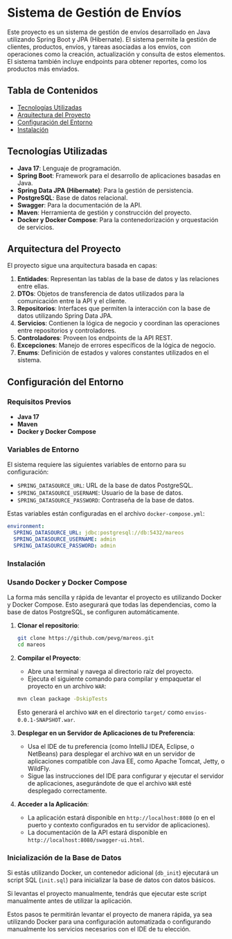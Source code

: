 # Sistema de Gestión de Envíos

Este proyecto es un sistema de gestión de envíos desarrollado en Java utilizando Spring Boot y JPA (Hibernate). El sistema permite la gestión de clientes, productos, envíos, y tareas asociadas a los envíos, con operaciones como la creación, actualización y consulta de estos elementos. El sistema también incluye endpoints para obtener reportes, como los productos más enviados.

## Tabla de Contenidos

- [Tecnologías Utilizadas](#tecnologías-utilizadas)
- [Arquitectura del Proyecto](#arquitectura-del-proyecto)
- [Configuración del Entorno](#configuración-del-entorno)
- [Instalación](#instalación)

## Tecnologías Utilizadas

- **Java 17**: Lenguaje de programación.
- **Spring Boot**: Framework para el desarrollo de aplicaciones basadas en Java.
- **Spring Data JPA (Hibernate)**: Para la gestión de persistencia.
- **PostgreSQL**: Base de datos relacional.
- **Swagger**: Para la documentación de la API.
- **Maven**: Herramienta de gestión y construcción del proyecto.
- **Docker y Docker Compose**: Para la contenedorización y orquestación de servicios.

## Arquitectura del Proyecto

El proyecto sigue una arquitectura basada en capas:

1. **Entidades**: Representan las tablas de la base de datos y las relaciones entre ellas.
2. **DTOs**: Objetos de transferencia de datos utilizados para la comunicación entre la API y el cliente.
3. **Repositorios**: Interfaces que permiten la interacción con la base de datos utilizando Spring Data JPA.
4. **Servicios**: Contienen la lógica de negocio y coordinan las operaciones entre repositorios y controladores.
5. **Controladores**: Proveen los endpoints de la API REST.
6. **Excepciones**: Manejo de errores específicos de la lógica de negocio.
7. **Enums**: Definición de estados y valores constantes utilizados en el sistema.

## Configuración del Entorno

### Requisitos Previos

- **Java 17**
- **Maven**
- **Docker y Docker Compose**

### Variables de Entorno

El sistema requiere las siguientes variables de entorno para su configuración:

- `SPRING_DATASOURCE_URL`: URL de la base de datos PostgreSQL.
- `SPRING_DATASOURCE_USERNAME`: Usuario de la base de datos.
- `SPRING_DATASOURCE_PASSWORD`: Contraseña de la base de datos.

Estas variables están configuradas en el archivo `docker-compose.yml`:

```yaml
environment:
  SPRING_DATASOURCE_URL: jdbc:postgresql://db:5432/mareos
  SPRING_DATASOURCE_USERNAME: admin
  SPRING_DATASOURCE_PASSWORD: admin
```

### Instalación

### Usando Docker y Docker Compose

La forma más sencilla y rápida de levantar el proyecto es utilizando Docker y Docker Compose. Esto asegurará que todas las dependencias, como la base de datos PostgreSQL, se configuren automáticamente.

1. **Clonar el repositorio**:

   ```sh
   git clone https://github.com/pevg/mareos.git
   cd mareos
   ```

2. **Compilar el Proyecto**:

   - Abre una terminal y navega al directorio raíz del proyecto.
   - Ejecuta el siguiente comando para compilar y empaquetar el proyecto en un archivo `WAR`:

   ```sh
   mvn clean package -DskipTests
   ```

   Esto generará el archivo `WAR` en el directorio `target/` como `envios-0.0.1-SNAPSHOT.war`.

3. **Desplegar en un Servidor de Aplicaciones de tu Preferencia**:

   - Usa el IDE de tu preferencia (como IntelliJ IDEA, Eclipse, o NetBeans) para desplegar el archivo `WAR` en un servidor de aplicaciones compatible con Java EE, como Apache Tomcat, Jetty, o WildFly.
   - Sigue las instrucciones del IDE para configurar y ejecutar el servidor de aplicaciones, asegurándote de que el archivo `WAR` esté desplegado correctamente.

4. **Acceder a la Aplicación**:

   - La aplicación estará disponible en `http://localhost:8080` (o en el puerto y contexto configurados en tu servidor de aplicaciones).
   - La documentación de la API estará disponible en `http://localhost:8080/swagger-ui.html`.

### Inicialización de la Base de Datos

Si estás utilizando Docker, un contenedor adicional (`db_init`) ejecutará un script SQL (`init.sql`) para inicializar la base de datos con datos básicos.

Si levantas el proyecto manualmente, tendrás que ejecutar este script manualmente antes de utilizar la aplicación.

Estos pasos te permitirán levantar el proyecto de manera rápida, ya sea utilizando Docker para una configuración automatizada o configurando manualmente los servicios necesarios con el IDE de tu elección.
